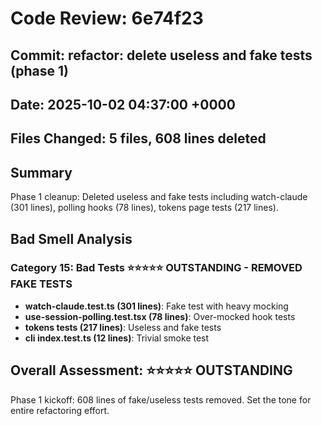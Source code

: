 # Code Review: 6e74f23
## Commit: refactor: delete useless and fake tests (phase 1)
## Date: 2025-10-02 04:37:00 +0000
## Files Changed: 5 files, 608 lines deleted

## Summary
Phase 1 cleanup: Deleted useless and fake tests including watch-claude (301 lines), polling hooks (78 lines), tokens page tests (217 lines).

## Bad Smell Analysis
### Category 15: Bad Tests ⭐⭐⭐⭐⭐ OUTSTANDING - REMOVED FAKE TESTS
- **watch-claude.test.ts (301 lines)**: Fake test with heavy mocking
- **use-session-polling.test.tsx (78 lines)**: Over-mocked hook tests
- **tokens tests (217 lines)**: Useless and fake tests
- **cli index.test.ts (12 lines)**: Trivial smoke test

## Overall Assessment: ⭐⭐⭐⭐⭐ OUTSTANDING
Phase 1 kickoff: 608 lines of fake/useless tests removed. Set the tone for entire refactoring effort.
